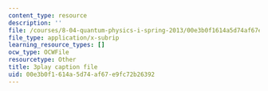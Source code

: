 ```yaml
---
content_type: resource
description: ''
file: /courses/8-04-quantum-physics-i-spring-2013/00e3b0f1614a5d74af67e9fc72b26392_Oq4OHT4hhJc.vtt
file_type: application/x-subrip
learning_resource_types: []
ocw_type: OCWFile
resourcetype: Other
title: 3play caption file
uid: 00e3b0f1-614a-5d74-af67-e9fc72b26392
---
```

